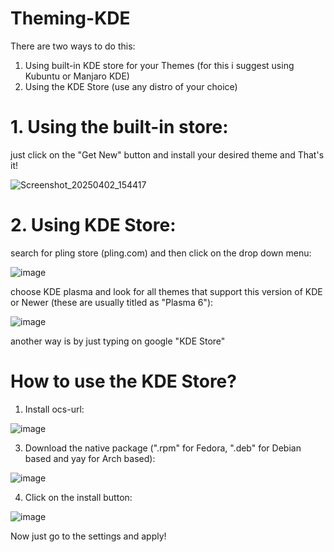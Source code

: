 # Theming-KDE
There are two ways to do this:
1. Using built-in KDE store for your Themes (for this i suggest using Kubuntu or Manjaro KDE)
2. Using the KDE Store (use any distro of your choice)

# 1. Using the built-in store:
just click on the "Get New" button and install your desired theme and That's it!

![Screenshot_20250402_154417](https://github.com/user-attachments/assets/e568873f-d0b5-4c08-a8fc-94a2c570f52b)

# 2. Using KDE Store:
search for pling store (pling.com) and then click on the drop down menu:

![image](https://github.com/user-attachments/assets/ba06132b-c98f-4a29-8f7f-31a4ef8b4ea6)

choose KDE plasma and look for all themes that support this version of KDE or Newer (these are usually titled as "Plasma 6"):

![image](https://github.com/user-attachments/assets/f2490f20-98a7-43da-9556-db4a06f6c601)

another way is by just typing on google "KDE Store"

# How to use the KDE Store?
1. Install ocs-url:

 ![image](https://github.com/user-attachments/assets/6037ee93-4256-4e99-862e-23f912182179)

   
3. Download the native package (".rpm" for Fedora, ".deb" for Debian based and yay for Arch based):

![image](https://github.com/user-attachments/assets/aa799b6a-925c-4dba-aa8f-b36bd3afc3b0)


4. Click on the install button:

![image](https://github.com/user-attachments/assets/02f45707-478a-4ad2-8d94-9c71c4d068e2)

Now just go to the settings and apply!
